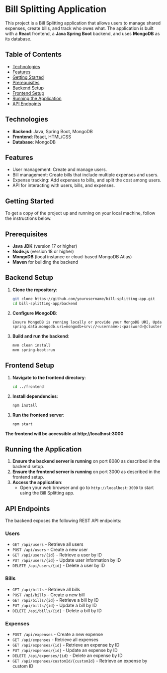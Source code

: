# Bill Splitting Application

This project is a Bill Splitting application that allows users to manage shared expenses, create bills, and track who owes what. The application is built with a **React** frontend, a **Java Spring Boot** backend, and uses **MongoDB** as its database.

## Table of Contents

- [Technologies](#technologies)
- [Features](#features)
- [Getting Started](#getting-started)
- [Prerequisites](#prerequisites)
- [Backend Setup](#backend-setup)
- [Frontend Setup](#frontend-setup)
- [Running the Application](#running-the-application)
- [API Endpoints](#api-endpoints)

## Technologies

- **Backend**: Java, Spring Boot, MongoDB
- **Frontend**: React, HTML/CSS
- **Database**: MongoDB

## Features

- User management: Create and manage users.
- Bill management: Create bills that include multiple expenses and users.
- Expense tracking: Add expenses to bills, and split the cost among users.
- API for interacting with users, bills, and expenses.

## Getting Started

To get a copy of the project up and running on your local machine, follow the instructions below.

## Prerequisites

- **Java JDK** (version 17 or higher)
- **Node.js** (version 18 or higher)
- **MongoDB** (local instance or cloud-based MongoDB Atlas)
- **Maven** for building the backend

## Backend Setup

1. **Clone the repository**:

   ```bash
   git clone https://github.com/yourusername/bill-splitting-app.git
   cd bill-splitting-app/backend
   ```

2. **Configure MongoDB**:

   ````bash
   Ensure MongoDB is running locally or provide your MongoDB URI. Update the application.properties file in the src/main/resources/ folder with the MongoDB connection details:
   spring.data.mongodb.uri=mongodb+srv://<username>:<password>@cluster0.mongodb.net/billsplitter?retryWrites=true&w=majority
   ````

3. **Build and run the backend**:
   ```bash
   mvn clean install
   mvn spring-boot:run
   ```

## Frontend Setup

1. **Navigate to the frontend directory**:

   ```bash
   cd ../frontend
   ```

2. **Install dependencies**:

   ```bash
   npm install
   ```

3. **Run the frontend server**:
   ```bash
   npm start
   ```

**The frontend will be accessible at http://localhost:3000**

## Running the Application

1. **Ensure the backend server is running** on port 8080 as described in the backend setup.
2. **Ensure the frontend server is running** on port 3000 as described in the frontend setup.
3. **Access the application**:
   - Open your web browser and go to `http://localhost:3000` to start using the Bill Splitting app.

## API Endpoints

The backend exposes the following REST API endpoints:

### Users

- `GET /api/users` - Retrieve all users
- `POST /api/users` - Create a new user
- `GET /api/users/{id}` - Retrieve a user by ID
- `PUT /api/users/{id}` - Update user information by ID
- `DELETE /api/users/{id}` - Delete a user by ID

### Bills

- `GET /api/bills` - Retrieve all bills
- `POST /api/bills` - Create a new bill
- `GET /api/bills/{id}` - Retrieve a bill by ID
- `PUT /api/bills/{id}` - Update a bill by ID
- `DELETE /api/bills/{id}` - Delete a bill by ID

### Expenses

- `POST /api/expenses` - Create a new expense
- `GET /api/expenses` - Retrieve all expenses
- `GET /api/expenses/{id}` - Retrieve an expense by ID
- `PUT /api/expenses/{id}` - Update an expense by ID
- `DELETE /api/expenses/{id}` - Delete an expense by ID
- `GET /api/expenses/customId/{customId}` - Retrieve an expense by custom ID